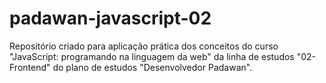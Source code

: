 # padawan-javascript-02
Repositório criado para aplicação prática dos conceitos do curso "JavaScript: programando na linguagem da web" da linha de estudos "02-Frontend" do plano de estudos "Desenvolvedor Padawan".
